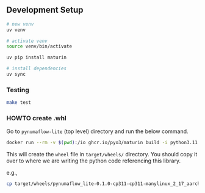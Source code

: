 ## Development Setup

```bash
# new venv
uv venv

# activate venv
source venv/bin/activate

uv pip install maturin

# install dependencies
uv sync
```

### Testing

```bash
make test
```

### HOWTO create .whl

Go to `pynumaflow-lite` (top level) directory and run the below command.

```bash
docker run --rm -v $(pwd):/io ghcr.io/pyo3/maturin build -i python3.11 --release 
```

This will create the `wheel` file in `target/wheels/` directory. You should copy it over to where we
are writing the python code referencing this library.

e.g.,

```bash
cp target/wheels/pynumaflow_lite-0.1.0-cp311-cp311-manylinux_2_17_aarch64.manylinux2014_aarch64.whl manifests/simple-async-map/
```